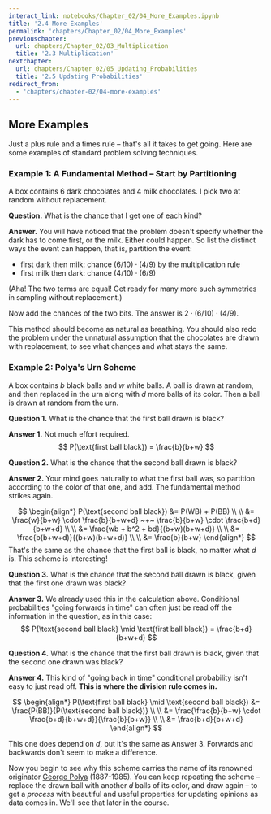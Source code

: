 ```yaml
---
interact_link: notebooks/Chapter_02/04_More_Examples.ipynb
title: '2.4 More Examples'
permalink: 'chapters/Chapter_02/04_More_Examples'
previouschapter:
  url: chapters/Chapter_02/03_Multiplication
  title: '2.3 Multiplication'
nextchapter:
  url: chapters/Chapter_02/05_Updating_Probabilities
  title: '2.5 Updating Probabilities'
redirect_from:
  - 'chapters/chapter-02/04-more-examples'
---
```


## More Examples

Just a plus rule and a times rule – that's all it takes to get going. Here are some examples of standard problem solving techniques.

### Example 1: A Fundamental Method – Start by Partitioning
A box contains 6 dark chocolates and 4 milk chocolates. I pick two at random without replacement.

**Question.** What is the chance that I get one of each kind?

**Answer.** You will have noticed that the problem doesn't specify whether the dark has to come first, or the milk. Either could happen. So list the distinct ways the event can happen, that is, partition the event:
- first dark then milk: chance $(6/10)\cdot(4/9)$ by the multiplication rule
- first milk then dark: chance $(4/10)\cdot(6/9)$

(Aha! The two terms are equal! Get ready for many more such symmetries in sampling without replacement.)

Now add the chances of the two bits. The answer is $2\cdot(6/10)\cdot(4/9)$.

This method should become as natural as breathing. You should also redo the problem under the unnatural assumption that the chocolates are drawn with replacement, to see what changes and what stays the same.

### Example 2: Polya's Urn Scheme
A box contains $b$ black balls and $w$ white balls. A ball is drawn at random, and then replaced in the urn along with $d$ more balls of its color. Then a ball is drawn at random from the urn.

**Question 1.** What is the chance that the first ball drawn is black?

**Answer 1.** Not much effort required. 
$$
P(\text{first ball black}) = \frac{b}{b+w}
$$

**Question 2.** What is the chance that the second ball drawn is black?

**Answer 2.** Your mind goes naturally to what the first ball was, so partition according to the color of that one, and add. The fundamental method strikes again.

$$
\begin{align*}
P(\text{second ball black}) &= P(WB) + P(BB) \\ \\
&= \frac{w}{b+w} \cdot \frac{b}{b+w+d} ~+~ \frac{b}{b+w} \cdot \frac{b+d}{b+w+d} \\ \\
&= \frac{wb + b^2 + bd}{(b+w)(b+w+d)} \\ \\
&= \frac{b(b+w+d)}{(b+w)(b+w+d)} \\ \\
&= \frac{b}{b+w}
\end{align*}
$$
That's the same as the chance that the first ball is black, no matter what $d$ is. This scheme is interesting!

**Question 3.** What is the chance that the second ball drawn is black, given that the first one drawn was black?

**Answer 3.** We already used this in the calculation above. Conditional probabilities "going forwards in time" can often just be read off the information in the question, as in this case:
$$
P(\text{second ball black} \mid \text{first ball black}) =
\frac{b+d}{b+w+d}
$$

**Question 4.** What is the chance that the first ball drawn is black, given that the second one drawn was black?

**Answer 4.** This kind of "going back in time" conditional probability isn't easy to just read off. **This is where the division rule comes in.**

$$
\begin{align*}
P(\text{first ball black} \mid \text{second ball black}) &=
\frac{P(BB)}{P(\text{second ball black})} \\ \\
&= \frac{\frac{b}{b+w} \cdot \frac{b+d}{b+w+d}}{\frac{b}{b+w}} \\ \\
&= \frac{b+d}{b+w+d}
\end{align*}
$$

This one does depend on $d$, but it's the same as Answer 3. Forwards and backwards don't seem to make a difference. 

Now you begin to see why this scheme carries the name of its renowned originator [George Polya](https://en.wikipedia.org/wiki/George_Pólya) (1887-1985). You can keep repeating the scheme – replace the drawn ball with another $d$ balls of its color, and draw again – to get a *process* with beautiful and useful properties for updating opinions as data comes in. We'll see that later in the course.
